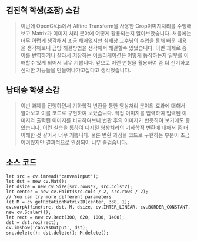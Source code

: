 
## 김진혁 학생(조장) 소감
>이번에 OpenCV.js에서 Affine Transform을 사용한 Crop이미지처리를 수행해보고 Matrix가 이미지 처리 분야에 어떻게 활용되는지 알아보았습니다. 처음에는 너무 어렵게 생각해서 조금 해매었지만 심재창 교수님의 수업을 통해 배운 내용을 생각해보니 금방 해결방법을 생각해서 해결할수 있었습니다.
이번 과제로 종이를 번역하거나 잘라서 저장하는 어플리케이션은 어떻게 동작하는지 일부를 이해할수 있게 되어서 너무 기쁩니다. 앞으로 이런 변형을 활용하여 좀 더 신기하고 신박한 기능들을 만들어나가고싶다고 생각했습니다.

## 남태승 학생 소감
>이번 과제를 진행하면서 기하학적 변환을 통한 영상처리 분야의 효과에 대해서 알아보고 이를 코드로 구현하여 보았습니다. 직접 이미지를 입력하여 입력된 이미지와 출력된 이미지를 비교하여보니 변환 후의 이미지가 반듯하여 보기에도 좋았습니다. 이런 실습을 통하여 디지털 영상처리의 기하학적 변환에 대해서 좀 더 이해한 것 같아서 너무 기쁩니다. 물론 변환 과정을 코드로 구현하는 부분이 조금 어려웠지만 결과적으로 완성되어 너무 즐겁습니다.

## 소스 코드
```
let src = cv.imread('canvasInput');
let dst = new cv.Mat();
let dsize = new cv.Size(src.rows*2, src.cols*2);
let center = new cv.Point(src.cols / 2, src.rows / 2);
// You can try more different parameters
let M = cv.getRotationMatrix2D(center, 338, 1);
cv.warpAffine(src, dst, M, dsize, cv.INTER_LINEAR, cv.BORDER_CONSTANT, new cv.Scalar());
let rect = new cv.Rect(300, 620, 1000, 1400);
dst = dst.roi(rect);
cv.imshow('canvasOutput', dst);
src.delete(); dst.delete(); M.delete();
```
